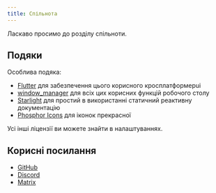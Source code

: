 ```yaml
---
title: Спільнота
---
```


Ласкаво просимо до розділу спільноти.

## Подяки

Особлива подяка:

- [Flutter](https://github.com/flutter/flutter) для забезпечення цього корисного кросплатформерui
- [window_manager](https://github.com/leanflutter/window_manager) для всіх цих корисних функцій робочого столу
- [Starlight](https://github.com/withastro/starlight) для простий в використанні статичний реактивну документацію
- [Phosphor Icons](https://phosphoricons.com/) для іконок прекрасної

Усі інші ліцензії ви можете знайти в налаштуваннях.

## Корисні посилання

- [GitHub](https://github.com/LinwoodDev/Butterfly)
- [Discord](https://go.linwood.dev/discord)
- [Matrix](https://go.linwood.dev/matrix)

